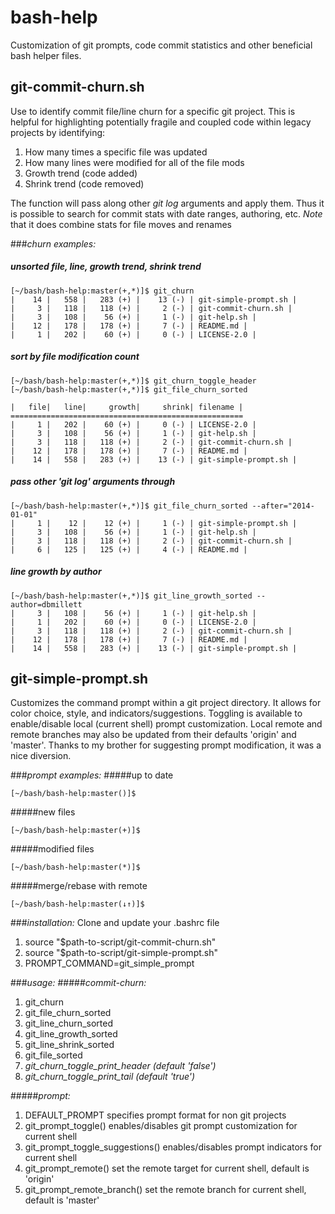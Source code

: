 bash-help
=========

Customization of git prompts, code commit statistics and other beneficial bash helper files.

## git-commit-churn.sh
Use to identify commit file/line churn for a specific git project. This is helpful for 
highlighting potentially fragile and coupled code within legacy projects by identifying:

1. How many times a specific file was updated
2. How many lines were modified for all of the file mods
3. Growth trend (code added)
4. Shrink trend (code removed)

The function will pass along other *git log* arguments and apply them. Thus it is possible
to search for commit stats with date ranges, authoring, etc. *Note* that it does combine 
stats for file moves and renames

###*churn examples:*
##### unsorted file, line, growth trend, shrink trend 
```
[~/bash/bash-help:master(+,*)]$ git_churn
|    14 |   558 |   283 (+) |    13 (-) | git-simple-prompt.sh |
|     3 |   118 |   118 (+) |     2 (-) | git-commit-churn.sh |
|     3 |   108 |    56 (+) |     1 (-) | git-help.sh |
|    12 |   178 |   178 (+) |     7 (-) | README.md |
|     1 |   202 |    60 (+) |     0 (-) | LICENSE-2.0 |
```
##### sort by file modification count 
```
[~/bash/bash-help:master(+,*)]$ git_churn_toggle_header 
[~/bash/bash-help:master(+,*)]$ git_file_churn_sorted 

|   file|   line|     growth|     shrink| filename |
====================================================
|     1 |   202 |    60 (+) |     0 (-) | LICENSE-2.0 |
|     3 |   108 |    56 (+) |     1 (-) | git-help.sh |
|     3 |   118 |   118 (+) |     2 (-) | git-commit-churn.sh |
|    12 |   178 |   178 (+) |     7 (-) | README.md |
|    14 |   558 |   283 (+) |    13 (-) | git-simple-prompt.sh |
```
##### pass other 'git log' arguments through
```
[~/bash/bash-help:master(+,*)]$ git_file_churn_sorted --after="2014-01-01"
|     1 |    12 |    12 (+) |     1 (-) | git-simple-prompt.sh |
|     3 |   108 |    56 (+) |     1 (-) | git-help.sh |
|     3 |   118 |   118 (+) |     2 (-) | git-commit-churn.sh |
|     6 |   125 |   125 (+) |     4 (-) | README.md |
```
##### line growth by author
```
[~/bash/bash-help:master(+,*)]$ git_line_growth_sorted --author=dbmillett
|     3 |   108 |    56 (+) |     1 (-) | git-help.sh |
|     1 |   202 |    60 (+) |     0 (-) | LICENSE-2.0 |
|     3 |   118 |   118 (+) |     2 (-) | git-commit-churn.sh |
|    12 |   178 |   178 (+) |     7 (-) | README.md |
|    14 |   558 |   283 (+) |    13 (-) | git-simple-prompt.sh |
```

## git-simple-prompt.sh
Customizes the command prompt within a git project directory. It
allows for color choice, style, and indicators/suggestions. Toggling
is available to enable/disable local (current shell) prompt customization. 
Local remote and remote branches may also be updated from their defaults 'origin' and 'master'.
Thanks to my brother for suggesting prompt modification, it was a nice diversion.

###*prompt examples:*
#####up to date 
```
[~/bash/bash-help:master()]$
```
#####new files 
```
[~/bash/bash-help:master(+)]$
```
#####modified files 
```
[~/bash/bash-help:master(*)]$
```
#####merge/rebase with remote 
```
[~/bash/bash-help:master(↓↑)]$
```
###*installation:*
Clone and update your .bashrc file

1. source "$path-to-script/git-commit-churn.sh"
2. source "$path-to-script/git-simple-prompt.sh"
3. PROMPT_COMMAND=git_simple_prompt

###*usage:*
#####*commit-churn:*
1. git_churn
2. git_file_churn_sorted
3. git_line_churn_sorted
4. git_line_growth_sorted
5. git_line_shrink_sorted
6. git_file_sorted
7. *git_churn_toggle_print_header (default 'false')*
8. *git_churn_toggle_print_tail (default 'true')*

#####*prompt:*
1. DEFAULT_PROMPT specifies prompt format for non git projects
2. git_prompt_toggle() enables/disables git prompt customization for current shell
3. git_prompt_toggle_suggestions() enables/disables prompt indicators for current shell
4. git_prompt_remote() set the remote target for current shell, default is 'origin'
5. git_prompt_remote_branch() set the remote branch for current shell, default is 'master'
